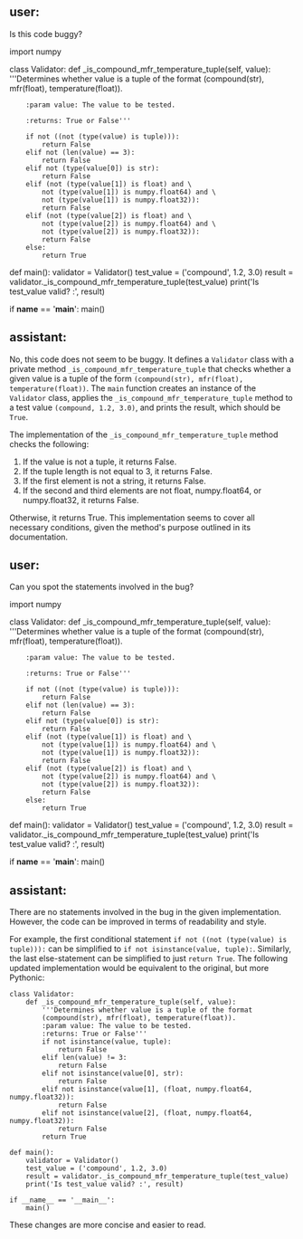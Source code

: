## user:
Is this code buggy?

























import numpy


class Validator:
    def _is_compound_mfr_temperature_tuple(self, value):
        '''Determines whether value is a tuple of the format
        (compound(str), mfr(float), temperature(float)).

        :param value: The value to be tested.

        :returns: True or False'''
        
        if not ((not (type(value) is tuple))):
            return False
        elif not (len(value) == 3):
            return False
        elif not (type(value[0]) is str):
            return False
        elif (not (type(value[1]) is float) and \
            not (type(value[1]) is numpy.float64) and \
            not (type(value[1]) is numpy.float32)):
            return False
        elif (not (type(value[2]) is float) and \
            not (type(value[2]) is numpy.float64) and \
            not (type(value[2]) is numpy.float32)):
            return False
        else:
            return True


def main():
    validator = Validator()
    test_value = ('compound', 1.2, 3.0)
    result = validator._is_compound_mfr_temperature_tuple(test_value)
    print('Is test_value valid? :', result)


if __name__ == '__main__':
    main()

## assistant:
No, this code does not seem to be buggy. It defines a `Validator` class with a private method `_is_compound_mfr_temperature_tuple` that checks whether a given value is a tuple of the form `(compound(str), mfr(float), temperature(float))`. The `main` function creates an instance of the `Validator` class, applies the `_is_compound_mfr_temperature_tuple` method to a test value `(compound, 1.2, 3.0)`, and prints the result, which should be `True`.

The implementation of the `_is_compound_mfr_temperature_tuple` method checks the following:

1. If the value is not a tuple, it returns False.
2. If the tuple length is not equal to 3, it returns False.
3. If the first element is not a string, it returns False.
4. If the second and third elements are not float, numpy.float64, or numpy.float32, it returns False.

Otherwise, it returns True. This implementation seems to cover all necessary conditions, given the method's purpose outlined in its documentation.

## user:
Can you spot the statements involved in the bug?

























import numpy


class Validator:
    def _is_compound_mfr_temperature_tuple(self, value):
        '''Determines whether value is a tuple of the format
        (compound(str), mfr(float), temperature(float)).

        :param value: The value to be tested.

        :returns: True or False'''
        
        if not ((not (type(value) is tuple))):
            return False
        elif not (len(value) == 3):
            return False
        elif not (type(value[0]) is str):
            return False
        elif (not (type(value[1]) is float) and \
            not (type(value[1]) is numpy.float64) and \
            not (type(value[1]) is numpy.float32)):
            return False
        elif (not (type(value[2]) is float) and \
            not (type(value[2]) is numpy.float64) and \
            not (type(value[2]) is numpy.float32)):
            return False
        else:
            return True


def main():
    validator = Validator()
    test_value = ('compound', 1.2, 3.0)
    result = validator._is_compound_mfr_temperature_tuple(test_value)
    print('Is test_value valid? :', result)


if __name__ == '__main__':
    main()

## assistant:
There are no statements involved in the bug in the given implementation. However, the code can be improved in terms of readability and style. 

For example, the first conditional statement `if not ((not (type(value) is tuple))):` can be simplified to `if not isinstance(value, tuple):`. Similarly, the last else-statement can be simplified to just `return True`. The following updated implementation would be equivalent to the original, but more Pythonic:

```
class Validator:
    def _is_compound_mfr_temperature_tuple(self, value):
        '''Determines whether value is a tuple of the format
        (compound(str), mfr(float), temperature(float)).
        :param value: The value to be tested.
        :returns: True or False'''
        if not isinstance(value, tuple):
            return False
        elif len(value) != 3:
            return False
        elif not isinstance(value[0], str):
            return False
        elif not isinstance(value[1], (float, numpy.float64, numpy.float32)):
            return False
        elif not isinstance(value[2], (float, numpy.float64, numpy.float32)):
            return False
        return True

def main():
    validator = Validator()
    test_value = ('compound', 1.2, 3.0)
    result = validator._is_compound_mfr_temperature_tuple(test_value)
    print('Is test_value valid? :', result)

if __name__ == '__main__':
    main()
``` 

These changes are more concise and easier to read.


